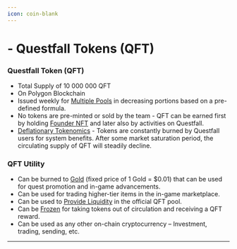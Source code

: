 ```yaml
---
icon: coin-blank
---
```


# - Questfall Tokens (QFT)

### Questfall Token (QFT) 

* Total Supply of 10 000 000 QFT
* On Polygon Blockchain
* Issued weekly for [Multiple Pools](../overview/quest-mining.md) in decreasing portions based on a pre-defined formula.
* No tokens are pre-minted or sold by the team - QFT can be earned first by holding [Founder NFT](../assets/founder-nfts.md) and later also by activities on Questfall.
* [Deflationary Tokenomics](../overview/deflationary-tokenomics.md) - Tokens are constantly burned by Questfall users for system benefits. After some market saturation period, the circulating supply of QFT will steadily decline.

### QFT Utility 

* Can be burned to [Gold](gold-in-game.md) (fixed price of 1 Gold = $0.01) that can be used for quest promotion and in-game advancements.
* Can be used for trading higher-tier items in the in-game marketplace.
* Can be used to [Provide Liquidity](../infrastructure/liquidity-providers-8.md) in the official QFT pool. 
* Can be [Frozen](../infrastructure/qft-freezing-5.md) for taking tokens out of circulation and receiving a QFT reward.
* Can be used as any other on-chain cryptocurrency – Investment, trading, sending, etc.

***